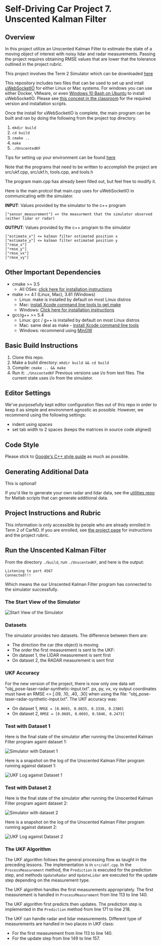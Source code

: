 # Self-Driving Car Project 7.  Unscented Kalman Filter

## Overview

In this project utilize an Unscented Kalman Filter to estimate the state of a moving object of interest with noisy lidar and radar measurements. Passing the project requires obtaining RMSE values that are lower that the tolerance outlined in the project rubric. 

This project involves the Term 2 Simulator which can be downloaded [here](https://github.com/udacity/self-driving-car-sim/releases)

This repository includes two files that can be used to set up and intall [uWebSocketIO](https://github.com/uWebSockets/uWebSockets) for either Linux or Mac systems. For windows you can use either Docker, VMware, or even [Windows 10 Bash on Ubuntu](https://www.howtogeek.com/249966/how-to-install-and-use-the-linux-bash-shell-on-windows-10/) to install uWebSocketIO. Please see [this concept in the classroom](https://classroom.udacity.com/nanodegrees/nd013/parts/40f38239-66b6-46ec-ae68-03afd8a601c8/modules/0949fca6-b379-42af-a919-ee50aa304e6a/lessons/f758c44c-5e40-4e01-93b5-1a82aa4e044f/concepts/16cf4a78-4fc7-49e1-8621-3450ca938b77) for the required version and installation scripts.

Once the install for uWebSocketIO is complete, the main program can be built and ran by doing the following from the project top directory.

1. `mkdir build`
2. `cd build`
3. `cmake ..`
4. `make`
5. `./UnscentedKF`

Tips for setting up your environment can be found [here](https://classroom.udacity.com/nanodegrees/nd013/parts/40f38239-66b6-46ec-ae68-03afd8a601c8/modules/0949fca6-b379-42af-a919-ee50aa304e6a/lessons/f758c44c-5e40-4e01-93b5-1a82aa4e044f/concepts/23d376c7-0195-4276-bdf0-e02f1f3c665d)

Note that the programs that need to be written to accomplish the project are src/ukf.cpp, src/ukf.h, tools.cpp, and tools.h

The program main.cpp has already been filled out, but feel free to modify it.

Here is the main protcol that main.cpp uses for uWebSocketIO in communicating with the simulator.

**INPUT**: Values provided by the simulator to the c++ program
```
["sensor_measurement"] => the measurment that the simulator observed (either lidar or radar)
```

**OUTPUT**: Values provided by the c++ program to the simulator
```
["estimate_x"] <= kalman filter estimated position x
["estimate_y"] <= kalman filter estimated position y
["rmse_x"]
["rmse_y"]
["rmse_vx"]
["rmse_vy"]
```

## Other Important Dependencies

* cmake >= 3.5
  * All OSes: [click here for installation instructions](https://cmake.org/install/)
* make >= 4.1 (Linux, Mac), 3.81 (Windows)
  * Linux: make is installed by default on most Linux distros
  * Mac: [install Xcode command line tools to get make](https://developer.apple.com/xcode/features/)
  * Windows: [Click here for installation instructions](http://gnuwin32.sourceforge.net/packages/make.htm)
* gcc/g++ >= 5.4
  * Linux: gcc / g++ is installed by default on most Linux distros
  * Mac: same deal as make - [install Xcode command line tools](https://developer.apple.com/xcode/features/)
  * Windows: recommend using [MinGW](http://www.mingw.org/)

## Basic Build Instructions

1. Clone this repo.
2. Make a build directory: `mkdir build && cd build`
3. Compile: `cmake .. && make`
4. Run it: `./UnscentedKF` Previous versions use i/o from text files.  The current state uses i/o
from the simulator.

## Editor Settings

We've purposefully kept editor configuration files out of this repo in order to
keep it as simple and environment agnostic as possible. However, we recommend
using the following settings:

* indent using spaces
* set tab width to 2 spaces (keeps the matrices in source code aligned)

## Code Style

Please stick to [Google's C++ style guide](https://google.github.io/styleguide/cppguide.html) as much as possible.

## Generating Additional Data

This is optional!

If you'd like to generate your own radar and lidar data, see the
[utilities repo](https://github.com/udacity/CarND-Mercedes-SF-Utilities) for
Matlab scripts that can generate additional data.

## Project Instructions and Rubric

This information is only accessible by people who are already enrolled in Term 2
of CarND. If you are enrolled, see [the project page](https://classroom.udacity.com/nanodegrees/nd013/parts/40f38239-66b6-46ec-ae68-03afd8a601c8/modules/0949fca6-b379-42af-a919-ee50aa304e6a/lessons/c3eb3583-17b2-4d83-abf7-d852ae1b9fff/concepts/f437b8b0-f2d8-43b0-9662-72ac4e4029c1)
for instructions and the project rubric.

## Run the Unscented Kalman Filter

From the directory `./build`, run `./UnscentedKF`, and here is the output:
```
Listening to port 4567
Connected!!!
```

Which means the our Unscented Kalman Filter program has connected to the simulator successfully.

### The Start View of the Simulator

![Start View of the Simulator](README-images/start.png)

### Datasets

The simulator provides two datasets. The difference between them are:

- The direction the car (the object) is moving
- The order the first measurement is sent to the UKF:
- On dataset 1, the LIDAR measurement is sent first
- On dataset 2, the RADAR measurement is sent first

### UKF Accuracy

For the new version of the project, there is now only one data set "obj_pose-laser-radar-synthetic-input.txt". px, py, vx, vy output coordinates must have an RMSE <= [.09, .10, .40, .30] when using the file: "obj_pose-laser-radar-synthetic-input.txt". The UKF accuracy was:

- On dataset 1,  `RMSE = [0.0693, 0.0835, 0.3336, 0.2380]`
- On dataset 2,  `RMSE = [0.0685, 0.0693, 0.5846, 0.2473]`

### Test with Dataset 1

Here is the final state of the simulator after running the Unscented Kalman Filter program againt dataset 1:

![Simulator with Dataset 1](README-images/dataset1.png)

Here is a snapshot on the log of the Unscented Kalman Filter program running against dataset 1:

![UKF Log against Dataset 1](README-images/dataset1-log.png)

### Test with Dataset 2

Here is the final state of the simulator after running the Unscented Kalman Filter program againt dataset 2:

![Simulator with dataset 2](README-images/dataset2.png)

Here is a snapshot on the log of the Unscented Kalman Filter program running against dataset 2:

![UKF Log against Dataset 2](README-images/dataset2-log.png)

### The UKF Algorithm

The UKF algorithm follows the general processing flow as taught in the preceding lessons. The implementation is in `src/ukf.cpp`. In the `ProcessMeasurement` method, the `Prediction` is executed for the prediction step, and methods `UpdateRadar` and `UpdateLidar` are executed for the update step depending on the measurement type.

The UKF algorithm handles the first measurements appropriately. The first measurement is handled in `ProcessMeasurement` from line 113 to line 140.

The UKF algorithm first predicts then updates. The prediction step is implemented in the `Prediction` method from line 171 to line 218.

The UKF can handle radar and lidar measurements. Different type of measurements are handled in two places in UKF class:
- For the first measurement from line 113 to line 140.
- For the update step from line 149 to line 157.
